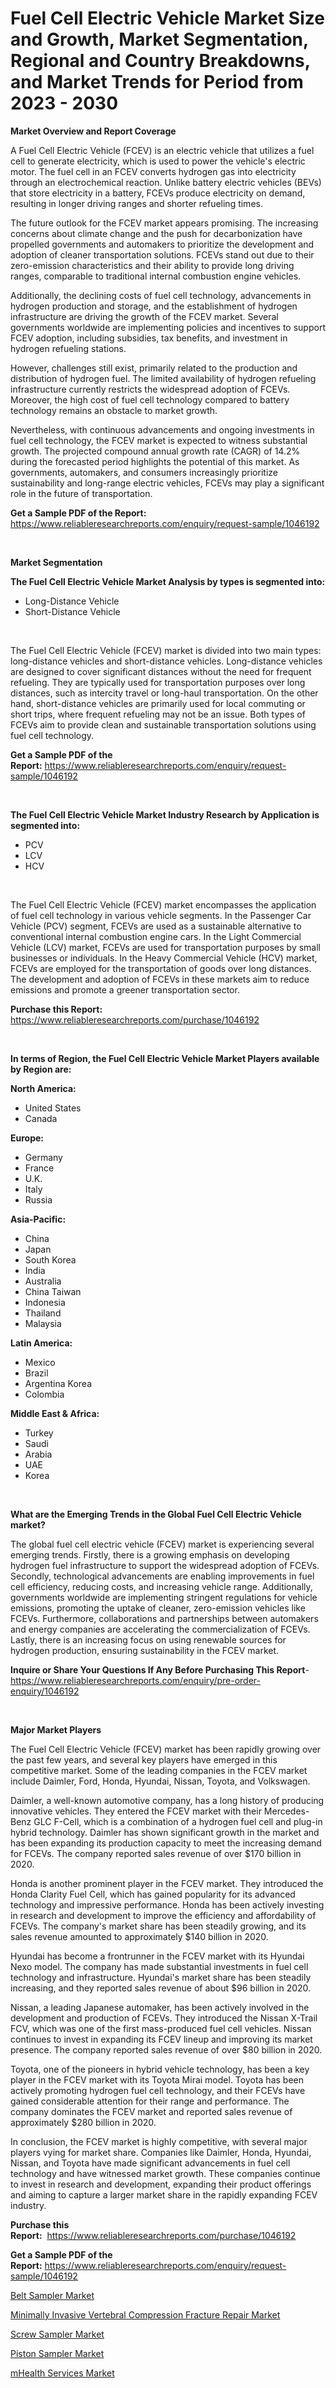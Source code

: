 <p><h1>Fuel Cell Electric Vehicle Market Size and Growth, Market Segmentation, Regional and Country Breakdowns, and Market Trends for Period from 2023 -  2030</h1></p><p><strong>Market Overview and Report Coverage</strong></p>
<p><p>A Fuel Cell Electric Vehicle (FCEV) is an electric vehicle that utilizes a fuel cell to generate electricity, which is used to power the vehicle's electric motor. The fuel cell in an FCEV converts hydrogen gas into electricity through an electrochemical reaction. Unlike battery electric vehicles (BEVs) that store electricity in a battery, FCEVs produce electricity on demand, resulting in longer driving ranges and shorter refueling times.</p><p>The future outlook for the FCEV market appears promising. The increasing concerns about climate change and the push for decarbonization have propelled governments and automakers to prioritize the development and adoption of cleaner transportation solutions. FCEVs stand out due to their zero-emission characteristics and their ability to provide long driving ranges, comparable to traditional internal combustion engine vehicles.</p><p>Additionally, the declining costs of fuel cell technology, advancements in hydrogen production and storage, and the establishment of hydrogen infrastructure are driving the growth of the FCEV market. Several governments worldwide are implementing policies and incentives to support FCEV adoption, including subsidies, tax benefits, and investment in hydrogen refueling stations.</p><p>However, challenges still exist, primarily related to the production and distribution of hydrogen fuel. The limited availability of hydrogen refueling infrastructure currently restricts the widespread adoption of FCEVs. Moreover, the high cost of fuel cell technology compared to battery technology remains an obstacle to market growth.</p><p>Nevertheless, with continuous advancements and ongoing investments in fuel cell technology, the FCEV market is expected to witness substantial growth. The projected compound annual growth rate (CAGR) of 14.2% during the forecasted period highlights the potential of this market. As governments, automakers, and consumers increasingly prioritize sustainability and long-range electric vehicles, FCEVs may play a significant role in the future of transportation.</p></p>
<p><strong>Get a Sample PDF of the Report:</strong> <a href="https://www.reliableresearchreports.com/enquiry/request-sample/1046192">https://www.reliableresearchreports.com/enquiry/request-sample/1046192</a></p>
<p>&nbsp;</p>
<p><strong>Market Segmentation</strong></p>
<p><strong>The Fuel Cell Electric Vehicle Market Analysis by types is segmented into:</strong></p>
<p><ul><li>Long-Distance Vehicle</li><li>Short-Distance Vehicle</li></ul></p>
<p>&nbsp;</p>
<p><p>The Fuel Cell Electric Vehicle (FCEV) market is divided into two main types: long-distance vehicles and short-distance vehicles. Long-distance vehicles are designed to cover significant distances without the need for frequent refueling. They are typically used for transportation purposes over long distances, such as intercity travel or long-haul transportation. On the other hand, short-distance vehicles are primarily used for local commuting or short trips, where frequent refueling may not be an issue. Both types of FCEVs aim to provide clean and sustainable transportation solutions using fuel cell technology.</p></p>
<p><strong>Get a Sample PDF of the Report:</strong>&nbsp;<a href="https://www.reliableresearchreports.com/enquiry/request-sample/1046192">https://www.reliableresearchreports.com/enquiry/request-sample/1046192</a></p>
<p>&nbsp;</p>
<p><strong>The Fuel Cell Electric Vehicle Market Industry Research by Application is segmented into:</strong></p>
<p><ul><li>PCV</li><li>LCV</li><li>HCV</li></ul></p>
<p>&nbsp;</p>
<p><p>The Fuel Cell Electric Vehicle (FCEV) market encompasses the application of fuel cell technology in various vehicle segments. In the Passenger Car Vehicle (PCV) segment, FCEVs are used as a sustainable alternative to conventional internal combustion engine cars. In the Light Commercial Vehicle (LCV) market, FCEVs are used for transportation purposes by small businesses or individuals. In the Heavy Commercial Vehicle (HCV) market, FCEVs are employed for the transportation of goods over long distances. The development and adoption of FCEVs in these markets aim to reduce emissions and promote a greener transportation sector.</p></p>
<p><strong>Purchase this Report:</strong>&nbsp; <a href="https://www.reliableresearchreports.com/purchase/1046192">https://www.reliableresearchreports.com/purchase/1046192</a></p>
<p>&nbsp;</p>
<p><strong>In terms of Region, the Fuel Cell Electric Vehicle Market Players available by Region are:</strong></p>
<p>
    <p> <strong> North America: </strong>
        <ul>
            <li>United States</li>
            <li>Canada</li>
        </ul>
        </p> 
    <p> <strong> Europe: </strong>
        <ul>
            <li>Germany</li>
            <li>France</li>
            <li>U.K.</li>
            <li>Italy</li>
            <li>Russia</li>
        </ul>
        </p> 
    <p> <strong> Asia-Pacific: </strong>
        <ul>
            <li>China</li>
            <li>Japan</li>
            <li>South Korea</li>
            <li>India</li>
            <li>Australia</li>
            <li>China Taiwan</li>
            <li>Indonesia</li>
            <li>Thailand</li>
            <li>Malaysia</li>
        </ul>
        </p> 
    <p> <strong> Latin America: </strong>
        <ul>
            <li>Mexico</li>
            <li>Brazil</li>
            <li>Argentina Korea</li>
            <li>Colombia</li>
        </ul>
        </p> 
    <p> <strong> Middle East & Africa: </strong>
        <ul>
            <li>Turkey</li>
            <li>Saudi</li>
            <li>Arabia</li>
            <li>UAE</li>
            <li>Korea</li>
        </ul>
    </p>
    </p>
<p>&nbsp;</p>
<p><strong>What are the Emerging Trends in the Global Fuel Cell Electric Vehicle market?</strong></p>
<p><p>The global fuel cell electric vehicle (FCEV) market is experiencing several emerging trends. Firstly, there is a growing emphasis on developing hydrogen fuel infrastructure to support the widespread adoption of FCEVs. Secondly, technological advancements are enabling improvements in fuel cell efficiency, reducing costs, and increasing vehicle range. Additionally, governments worldwide are implementing stringent regulations for vehicle emissions, promoting the uptake of cleaner, zero-emission vehicles like FCEVs. Furthermore, collaborations and partnerships between automakers and energy companies are accelerating the commercialization of FCEVs. Lastly, there is an increasing focus on using renewable sources for hydrogen production, ensuring sustainability in the FCEV market.</p></p>
<p><strong>Inquire or Share Your Questions If Any Before Purchasing This Report</strong>- <a href="https://www.reliableresearchreports.com/enquiry/pre-order-enquiry/1046192">https://www.reliableresearchreports.com/enquiry/pre-order-enquiry/1046192</a></p>
<p>&nbsp;</p>
<p><strong>Major Market Players</strong></p>
<p><p>The Fuel Cell Electric Vehicle (FCEV) market has been rapidly growing over the past few years, and several key players have emerged in this competitive market. Some of the leading companies in the FCEV market include Daimler, Ford, Honda, Hyundai, Nissan, Toyota, and Volkswagen.</p><p>Daimler, a well-known automotive company, has a long history of producing innovative vehicles. They entered the FCEV market with their Mercedes-Benz GLC F-Cell, which is a combination of a hydrogen fuel cell and plug-in hybrid technology. Daimler has shown significant growth in the market and has been expanding its production capacity to meet the increasing demand for FCEVs. The company reported sales revenue of over $170 billion in 2020.</p><p>Honda is another prominent player in the FCEV market. They introduced the Honda Clarity Fuel Cell, which has gained popularity for its advanced technology and impressive performance. Honda has been actively investing in research and development to improve the efficiency and affordability of FCEVs. The company's market share has been steadily growing, and its sales revenue amounted to approximately $140 billion in 2020.</p><p>Hyundai has become a frontrunner in the FCEV market with its Hyundai Nexo model. The company has made substantial investments in fuel cell technology and infrastructure. Hyundai's market share has been steadily increasing, and they reported sales revenue of about $96 billion in 2020.</p><p>Nissan, a leading Japanese automaker, has been actively involved in the development and production of FCEVs. They introduced the Nissan X-Trail FCV, which was one of the first mass-produced fuel cell vehicles. Nissan continues to invest in expanding its FCEV lineup and improving its market presence. The company reported sales revenue of over $80 billion in 2020.</p><p>Toyota, one of the pioneers in hybrid vehicle technology, has been a key player in the FCEV market with its Toyota Mirai model. Toyota has been actively promoting hydrogen fuel cell technology, and their FCEVs have gained considerable attention for their range and performance. The company dominates the FCEV market and reported sales revenue of approximately $280 billion in 2020.</p><p>In conclusion, the FCEV market is highly competitive, with several major players vying for market share. Companies like Daimler, Honda, Hyundai, Nissan, and Toyota have made significant advancements in fuel cell technology and have witnessed market growth. These companies continue to invest in research and development, expanding their product offerings and aiming to capture a larger market share in the rapidly expanding FCEV industry.</p></p>
<p><strong>Purchase this Report:</strong>&nbsp;&nbsp;<a href="https://www.reliableresearchreports.com/purchase/1046192">https://www.reliableresearchreports.com/purchase/1046192</a></p>
<p></p>
<p><strong>Get a Sample PDF of the Report:</strong>&nbsp;<a href="https://www.reliableresearchreports.com/enquiry/request-sample/1046192">https://www.reliableresearchreports.com/enquiry/request-sample/1046192</a></p>
<p><p><a href="https://www.linkedin.com/pulse/belt-sampler-market-share-amp-new-trends-analysis-report-qznce/">Belt Sampler Market</a></p><p><a href="https://medium.com/@alanwatkins6h/minimally-invasive-vertebral-compression-fracture-repair-market-size-cagr-trends-2024-2030-369366a62c85">Minimally Invasive Vertebral Compression Fracture Repair Market</a></p><p><a href="https://www.linkedin.com/pulse/screw-sampler-market-challenges-opportunities-growth-4oeke/">Screw Sampler Market</a></p><p><a href="https://www.linkedin.com/pulse/piston-sampler-market-share-amp-new-trends-analysis-report-qbjue/">Piston Sampler Market</a></p><p><a href="https://medium.com/@seanhunt765/mhealth-services-market-size-cagr-trends-2024-2030-e0b038dc82cd">mHealth Services Market</a></p></p>